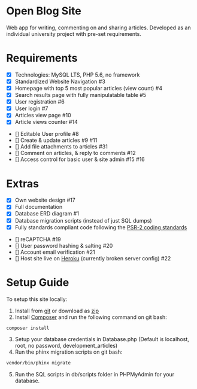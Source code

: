 # Open Blog Site

Web app for writing, commenting on and sharing articles. Developed as an individual university project with pre-set requirements.

# Requirements
- [x] Technologies: MySQL LTS, PHP 5.6, no framework 
- [x] Standardized Website Navigation #3
- [x] Homepage with top 5 most popular articles (view count) #4
- [x] Search results page with fully manipulatable table #5
- [x] User registration #6
- [x] User login #7
- [x] Articles view page #10
- [x] Article views counter #14
- [] Editable User profile #8
- [] Create & update articles #9 #11
- [] Add file attachments to articles #31
- [] Comment on articles, & reply to comments #12
- [] Access control for basic user & site admin #15 #16

# Extras
- [x] Own website design #17
- [x] Full documentation
- [x] Database ERD diagram #1
- [x] Database migration scripts (instead of just SQL dumps)
- [x] Fully standards compliant code following the [PSR-2 coding standards](https://www.php-fig.org/psr/psr-2/)
- [] reCAPTCHA #19
- [] User password hashing & salting #20
- [] Account email verification #21
- [] Host site live on [Heroku](https://open-blog.herokuapp.com/) (currently broken server config) #22

# Setup Guide

To setup this site locally:
1. Install from [git](https://github.com/falansari/open_blog_site.git) or download as [zip](https://github.com/falansari/open_blog_site/archive/master.zip)
2. Install [Composer](https://getcomposer.org/) and run the following command on git bash:
```bash
composer install
```
3. Setup your database credentials in Database.php (Default is localhost, root, no password, development_articles)
4. Run the phinx migration scripts on git bash:
```bash
vendor/bin/phinx migrate
```
5. Run the SQL scripts in db/scripts folder in PHPMyAdmin for your database.